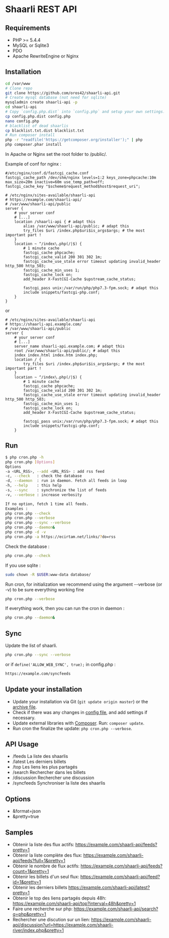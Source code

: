 # Shaarli REST API

## Requirements
* PHP >= 5.4.4
* MySQL or Sqlite3
* PDO
* Apache RewriteEngine or Nginx

## Installation
```bash
cd /var/www
# Clone repo
git clone https://github.com/oros42/shaarli-api.git
# Create mysql database (not need for sqlite)
mysqladmin create shaarli-api -p
cd shaarli-api
# Copy `config.php.dist` into `config.php` and setup your own settings.
cp config.php.dist config.php
nano config.php
# blacklist of dead shaarlis
cp blacklist.txt.dist blacklist.txt
# Run composer install
php -r "readfile('https://getcomposer.org/installer');" | php
php composer.phar install
```
In Apache or Nginx set the root folder to /public/.  
  
Example of conf for nginx :  
```
#/etc/nginx/conf.d/fastcgi_cache.conf
fastcgi_cache_path /dev/shm/nginx levels=1:2 keys_zone=phpcache:10m max_size=20m inactive=60m use_temp_path=off;
fastcgi_cache_key "$scheme$request_method$host$request_uri";
```
```
# /etc/nginx/sites-available/shaarli-api
# https://example.com/shaarli-api/
# /var/www/shaarli-api/public
server {
    # your server conf
    # [...] 
    location /shaarli-api { # adapt this
        alias /var/www/shaarli-api/public; # adapt this
        try_files $uri /index.php$uri$is_args$args; # the most important part !
    }
    location ~ ^/index\.php(/|$) {
        # 1 minute cache
        fastcgi_cache phpcache;
        fastcgi_cache_valid 200 301 302 1m;
        fastcgi_cache_use_stale error timeout updating invalid_header http_500 http_503;
        fastcgi_cache_min_uses 1;
        fastcgi_cache_lock on;
        add_header X-FastCGI-Cache $upstream_cache_status;

        fastcgi_pass unix:/var/run/php/php7.3-fpm.sock; # adapt this
        include snippets/fastcgi-php.conf;
    }
}
```
or  
```
# /etc/nginx/sites-available/shaarli-api
# https://shaarli-api.example.com/
# /var/www/shaarli-api/public
server {
    # your server conf
    # [...] 
    server_name shaarli-api.example.com; # adapt this
    root /var/www/shaarli-api/public/; # adapt this
    index index.html index.htm index.php;
    location / {
        try_files $uri /index.php$uri$is_args$args; # the most important part !
    }
    location ~ ^/index\.php(/|$) {
        # 1 minute cache
        fastcgi_cache phpcache;
        fastcgi_cache_valid 200 301 302 1m;
        fastcgi_cache_use_stale error timeout updating invalid_header http_500 http_503;
        fastcgi_cache_min_uses 1;
        fastcgi_cache_lock on;
        add_header X-FastCGI-Cache $upstream_cache_status;

        fastcgi_pass unix:/var/run/php/php7.3-fpm.sock; # adapt this
        include snippets/fastcgi-php.conf;
    }
```
  
## Run
```bash
$ php cron.php -h
php cron.php [Options]
Options
-a <URL_RSS>, --add <URL_RSS> : add rss feed
-c, --check   : check the database
-d, --daemon  : run in daemon. Fetch all feeds in loop
-h, --help    : this help
-s, --sync    : synchronize the list of feeds
-v, --verbose : increase verbosity

If no option, fetch 1 time all feeds.
Examples :
php cron.php --check
php cron.php --verbose
php cron.php --sync --verbose
php cron.php --daemon&
php cron.php -d -v
php cron.php -a https://ecirtam.net/links/?do=rss
```

Check the database :  
```bash
php cron.php --check
```

If you use sqlite :  
```bash
sudo chown -R $USER:www-data database/
```

Run cron, for initialization we recommend using the argument --verbose (or -v) to be sure everything working fine
```bash
php cron.php --verbose
```
If everything work, then you can run the cron in daemon :  
```bash
php cron.php --daemon&
```

## Sync

Update the list of shaarli.
```bash
php cron.php --sync --verbose
```
or if ```define('ALLOW_WEB_SYNC', true);``` in config.php :
```bash
https://example.com/syncfeeds
```

## Update your installation
* Update your installation via Git (`git update origin master`) or the [archive file](archive/master.zip).
* Check if there was any changes in [config file](blob/master/config.php.dist), and add settings if necessary.
* Update external libraries with [Composer](https://getcomposer.org/download/). Run: `composer update`.
* Run cron the finalize the update: `php cron.php --verbose`.

## API Usage
* /feeds La liste des shaarlis
* /latest Les derniers billets
* /top Les liens les plus partagés
* /search Rechercher dans les billets
* /discussion Rechercher une discussion
* /syncfeeds Synchroniser la liste des shaarlis

## Options
* &format=json
* &pretty=true

## Samples
* Obtenir la liste des flux actifs: https://example.com/shaarli-api/feeds?pretty=1
* Obtenir la liste complète des flux: https://example.com/shaarli-api/feeds?full=1&pretty=1
* Obtenir le nombre de flux actifs: https://example.com/shaarli-api/feeds?count=1&pretty=1
* Obtenir les billets d'un seul flux: https://example.com/shaarli-api/feed?id=1&pretty=1
* Obtenir les derniers billets https://example.com/shaarli-api/latest?pretty=1
* Obtenir le top des liens partagés depuis 48h: https://example.com/shaarli-api/top?interval=48h&pretty=1
* Faire une recherche sur php: https://example.com/shaarli-api/search?q=php&pretty=1
* Rechercher une discution sur un lien: https://example.com/shaarli-api/discussion?url=https://example.com/shaarli-river/index.php&pretty=1
